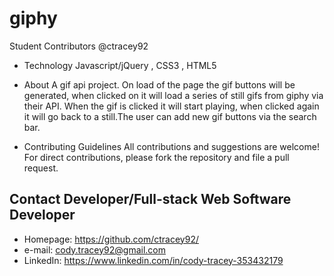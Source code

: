 # giphy

Student Contributors
@ctracey92

* Technology
 Javascript/jQuery , CSS3 , HTML5

* About
A gif api project. On load of the page the gif buttons will be generated, when clicked on it will load a series of still gifs from giphy via their API. When the gif is clicked it will start playing, when clicked again it will go back to a still.The user can add new gif buttons via the search bar. 

* Contributing Guidelines
All contributions and suggestions are welcome! For direct contributions, please fork the repository and file a pull request.

## Contact Developer/Full-stack Web Software Developer
* Homepage: https://github.com/ctracey92/
* e-mail: cody.tracey92@gmail.com
* LinkedIn: https://www.linkedin.com/in/cody-tracey-353432179